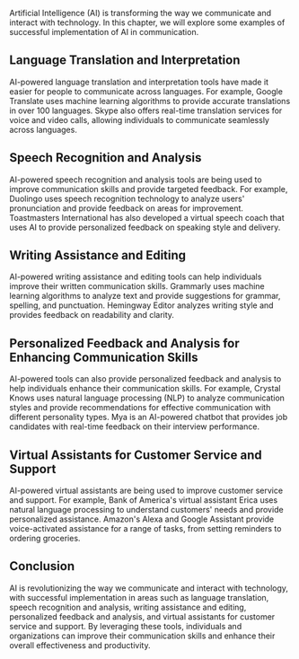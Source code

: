 
Artificial Intelligence (AI) is transforming the way we communicate and interact with technology. In this chapter, we will explore some examples of successful implementation of AI in communication.

Language Translation and Interpretation
---------------------------------------

AI-powered language translation and interpretation tools have made it easier for people to communicate across languages. For example, Google Translate uses machine learning algorithms to provide accurate translations in over 100 languages. Skype also offers real-time translation services for voice and video calls, allowing individuals to communicate seamlessly across languages.

Speech Recognition and Analysis
-------------------------------

AI-powered speech recognition and analysis tools are being used to improve communication skills and provide targeted feedback. For example, Duolingo uses speech recognition technology to analyze users' pronunciation and provide feedback on areas for improvement. Toastmasters International has also developed a virtual speech coach that uses AI to provide personalized feedback on speaking style and delivery.

Writing Assistance and Editing
------------------------------

AI-powered writing assistance and editing tools can help individuals improve their written communication skills. Grammarly uses machine learning algorithms to analyze text and provide suggestions for grammar, spelling, and punctuation. Hemingway Editor analyzes writing style and provides feedback on readability and clarity.

Personalized Feedback and Analysis for Enhancing Communication Skills
---------------------------------------------------------------------

AI-powered tools can also provide personalized feedback and analysis to help individuals enhance their communication skills. For example, Crystal Knows uses natural language processing (NLP) to analyze communication styles and provide recommendations for effective communication with different personality types. Mya is an AI-powered chatbot that provides job candidates with real-time feedback on their interview performance.

Virtual Assistants for Customer Service and Support
---------------------------------------------------

AI-powered virtual assistants are being used to improve customer service and support. For example, Bank of America's virtual assistant Erica uses natural language processing to understand customers' needs and provide personalized assistance. Amazon's Alexa and Google Assistant provide voice-activated assistance for a range of tasks, from setting reminders to ordering groceries.

Conclusion
----------

AI is revolutionizing the way we communicate and interact with technology, with successful implementation in areas such as language translation, speech recognition and analysis, writing assistance and editing, personalized feedback and analysis, and virtual assistants for customer service and support. By leveraging these tools, individuals and organizations can improve their communication skills and enhance their overall effectiveness and productivity.
